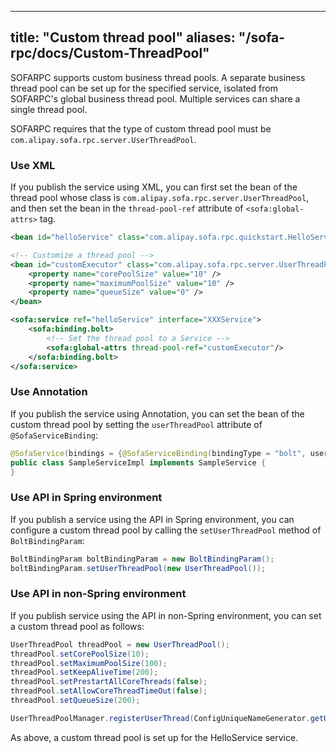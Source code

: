 
---

title: "Custom thread pool"
aliases: "/sofa-rpc/docs/Custom-ThreadPool"
---

SOFARPC supports custom business thread pools. A separate business thread pool can be set up for the specified service, isolated from SOFARPC's global business thread pool. Multiple services can share a single thread pool.

SOFARPC requires that the type of custom thread pool must be `com.alipay.sofa.rpc.server.UserThreadPool`.

### Use XML

If you publish the service using XML, you can first set the bean of the thread pool whose class is `com.alipay.sofa.rpc.server.UserThreadPool`, and then set the bean in the `thread-pool-ref` attribute of `<sofa:global-attrs>` tag.

```xml
<bean id="helloService" class="com.alipay.sofa.rpc.quickstart.HelloService"/>

<!-- Customize a thread pool -->
<bean id="customExecutor" class="com.alipay.sofa.rpc.server.UserThreadPool" init-method="init">
    <property name="corePoolSize" value="10" />
    <property name="maximumPoolSize" value="10" />
    <property name="queueSize" value="0" />
</bean>

<sofa:service ref="helloService" interface="XXXService">
    <sofa:binding.bolt>
        <!-- Set the thread pool to a Service -->
        <sofa:global-attrs thread-pool-ref="customExecutor"/>
    </sofa:binding.bolt>
</sofa:service>
```

### Use Annotation

If you publish the service using Annotation, you can set the bean of the custom thread pool by setting the `userThreadPool` attribute of `@SofaServiceBinding`:

```java
@SofaService(bindings = {@SofaServiceBinding(bindingType = "bolt", userThreadPool = "customThreadPool")})
public class SampleServiceImpl implements SampleService {
}
```

### Use API in Spring environment

If you publish a service using the API in Spring environment, you can configure a custom thread pool by calling the `setUserThreadPool` method of `BoltBindingParam`:

```java
BoltBindingParam boltBindingParam = new BoltBindingParam();
boltBindingParam.setUserThreadPool(new UserThreadPool());
```

### Use API in non-Spring environment

If you publish service using the API in non-Spring environment, you can set a custom thread pool as follows:

```java
UserThreadPool threadPool = new UserThreadPool();
threadPool.setCorePoolSize(10);
threadPool.setMaximumPoolSize(100);
threadPool.setKeepAliveTime(200);
threadPool.setPrestartAllCoreThreads(false);
threadPool.setAllowCoreThreadTimeOut(false);
threadPool.setQueueSize(200);

UserThreadPoolManager.registerUserThread(ConfigUniqueNameGenerator.getUniqueName(providerConfig), threadPool);
```

As above, a custom thread pool is set up for the HelloService service.
